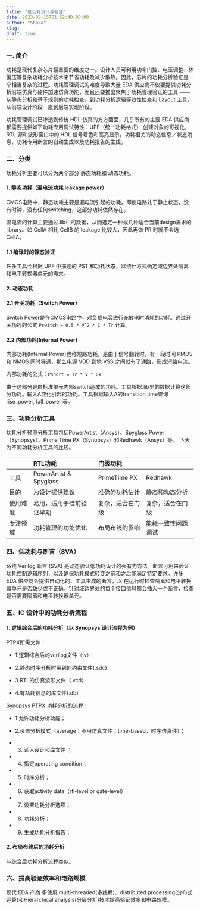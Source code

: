 ```yaml
---
title: "低功耗设计与验证"
date: 2023-08-15T01:52:40+08:00
author: "Shaka"
slug: 
draft: true
---
```


### 一. 简介

功耗是现代复杂芯片最重要的维度之一。设计人员可利用功率门控、电压调整、体偏压等复杂功耗分析技术来节省功耗及减少散热。因此，芯片的功耗分析验证是一个相当复杂的过程。功耗管理调试的难度导致大量 EDA 供应商不仅要提供功耗分析前端仿真与硬件加速仿真功能，而且还要推出聚焦于功耗管理验证的工具 —— 从静态分析和基于规则的功耗检查，到功耗分析逻辑等效性检查和 Layout 工具，从前端设计阶段一直到后端实现阶段。

功耗管理调试已渗透到传统 HDL 仿真的方方面面，几乎所有的主要 EDA 供应商都需要提供如下功耗专用调试特性：UPF（统一功耗格式） 创建对象的可视化，RTL 源和波形窗口中的 HDL 信号着色和高亮显示，功耗相关的动态信息／状态消息，功耗专用断言的自动生成以及功耗报告的生成。


### 二、分类

功耗分析主要可以分为两个部分 静态功耗和 动态功耗。

#### 1. 静态功耗（漏电流功耗 leakage power）

CMOS电路中，静态功耗主要是漏电流引起的功耗。即使电路处于静止状态，没有时钟，没有任何switching，这部分功耗依然存在。

漏电流的计算主要通过.lib中的数据，从而选定一种或几种适合当前design需求的library。如 CellA 相比 CellB 的 leakage 比较大，因此再做 PR 时就不会选 CellA。

#### 1.1 编译时的静态验证

许多工具会根据 UPF 中描述的 PST 和功耗状态，以统计方式确定域边界处隔离和电平转换器单元的需求。

#### 2. 动态功耗

#### 2.1 开关功耗（Switch Power）

Switch Power是在CMOS电路中，对负载电容进行充放电时消耗的功耗。通过开关功耗的公式 `Pswitch = 0.5 * V^2 * C * Tr` 计算。

#### 2.2 内部功耗(Internal Power)

内部功耗(Internal Power)也称短路功耗，是由于信号翻转时，有一段时间 PMOS 和 NMOS 同时导通，那么电源 VDD 到地 VSS 之间就有了通路，形成短路电流。

内部功耗的公式：`Pshort = Tr * V * Qx`

由于这部分是由标准单元内部switch造成的功耗。工具根据.lib里的数据计算这部分功耗。输入A变化引起的功耗。工具根据输入A的transition time查询rise_power, fall_power 表。

### 三、功耗分析工具

功耗分析预测分析工具包括PowerArtist（Ansys）、Spyglass Power（Synopsys）、Prime Time PX（Synopsys）和Redhawk（Ansys）等。
下表为不同功耗分析工具的比较。


|      | RTL功耗 | 门级功耗 |  |
| :----- | :----- | :----- | :----- |
| 工具 | PowerArtist & Spyglass | PrimeTime PX | Redhawk |
| 目的 | 为设计提供建议	 | 准确的功耗估计	 | 静态和动态分析 |
| 使用难度 | 易用，适用于硅前验证早期 	 | 复杂，适合在门级	 | 复杂，适合在门级 |
| 专注领域 | 功耗管理的功能优化	 | 布局布线的影响 | 能耗一致性问题调试 |

### 四、低功耗与断言（SVA）

系统 Verilog 断言 (SVA) 是动态验证低功耗设计的强有力方法。断言可用来验证功耗控制逻辑序列，以及确保功耗模式转变之前和之后能满足特定要求。许多 EDA 供应商会提供自动化的、工具生成的断言，以
在运行时检查隔离和电平转换器单元是否缺少或不正确。针对域边界处的每个接口信号都会插入一个断言，检查是否需要隔离和电平转换器单元。

### 五、IC 设计中的功耗分析流程

#### 1. 逻辑综合后的功耗分析（以 Synopsys 设计流程为例）

PTPX所需文件：

- 1.逻辑综合后的verilog文件（.v）

- 2.静态时序分析时用到的约束文件(.sdc)

- 3.RTL的仿真波形文件（.vcd）

- 4.有功耗信息的库文件(.db)

Synopsys PTPX 功耗分析的流程：

- 1.允许功耗分析功能；

- 2.设置分析模式（average：不用仿真文件；time-based，时序仿真件）；

- 3. 读入设计和库文件 ；

- 4. 指定operating condition；

- 5. 时序分析；

- 6. 获取activity data（rtl-level or gate-level）

- 7. 设置功耗分析选项；

- 8. 功耗分析；

- 9. 生成功耗分析报告；

#### 2. 布局布线后的功耗分析

与综合后功耗分析流程类似。

### 六、提高验证效率和电路规模

现代 EDA 产商 多使用 multi-threaded(多线程)、distributed processing(分布式运算)和Hierarchical analysis(分层分析)技术提高验证效率和电路规模。
